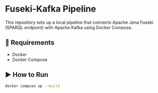 # Fuseki-Kafka Pipeline

This repository sets up a local pipeline that connects Apache Jena Fuseki (SPARQL endpoint) with Apache Kafka using Docker Compose.

## 🔧 Requirements
- Docker
- Docker Compose

## ▶️ How to Run

```bash
docker compose up --build
